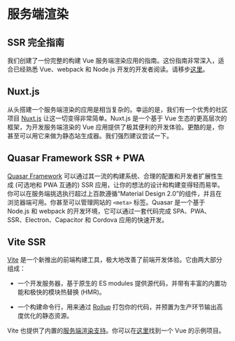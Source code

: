 # 服务端渲染

## SSR 完全指南

我们创建了一份完整的构建 Vue 服务端渲染应用的指南。这份指南非常深入，适合已经熟悉 Vue、webpack 和 Node.js 开发的开发者阅读。请移步[这里](/guide/ssr/introduction.html)。

## Nuxt.js

从头搭建一个服务端渲染的应用是相当复杂的。幸运的是，我们有一个优秀的社区项目 [Nuxt.js](https://zh.nuxtjs.org/) 让这一切变得非常简单。Nuxt.js 是一个基于 Vue 生态的更高层次的框架，为开发服务端渲染的 Vue 应用提供了极其便利的开发体验。更酷的是，你甚至可以用它来做为静态站生成器。我们强烈建议尝试一下。

## Quasar Framework SSR + PWA

[Quasar Framework](https://quasar.dev) 可以通过其一流的构建系统、合理的配置和开发者扩展性生成 (可选地和 PWA 互通的) SSR 应用，让你的想法的设计和构建变得轻而易举。你可以在服务端挑选执行超过上百款遵循“Material Design 2.0”的组件，并且在浏览器端可用。你甚至可以管理网站的 `<meta>` 标签。Quasar 是一个基于 Node.js 和 webpack 的开发环境，它可以通过一套代码完成 SPA、PWA、SSR、Electron、Capacitor 和 Cordova 应用的快速开发。

## Vite SSR

[Vite](https://vitejs.dev/) 是一个新推出的前端构建工具，极大地改善了前端开发体验。它由两大部分组成：

- 一个开发服务器，基于原生的 ES modules 提供源代码，并带有丰富的内置功能和极快的模块热替换 (HMR)。

- 一个构建命令行，用来通过 [Rollup](https://rollupjs.org/) 打包你的代码，并预置为生产环节输出高度优化的静态资源。

Vite 也提供了内置的[服务端渲染支持](https://vitejs.dev/guide/ssr.html)。你可以在[这里](https://github.com/vitejs/vite/tree/main/packages/playground/ssr-vue)找到一个 Vue 的示例项目。
